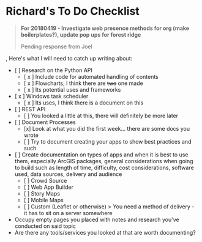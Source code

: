 # Richard's To Do Checklist

> **For 20180419 - Investigate web presence methods for org \(make boilerplates?\), update pop ups for forest ridge**
>
> Pending response from Joel

, Here's what I will need to catch up writing about:

* \[ \] Research on the Python API
  * \[ x \] Include code for automated handling of contents
  * \[ x \] Flowcharts, I think there are ~~two~~ one made
  * \[ x \] Its potential uses and frameworks
* \[ x \] Windows task scheduler
  * \[ x \] Its uses, I think there is a document on this
* \[ \] REST API
  * \[ \] You looked a little at this, there will definitely be more later
* \[ \] Document Processes
  * \[x\] Look at what you did the first week... there are some docs you wrote
  * \[ \] Try to document creating your apps to show best practices and such
* \[ \] Create documentation on types of apps and when it is best to use them, especially ArcGIS packages, general considerations when going to build such as length of time, difficulty, cost considerations, software used, data sources, delivery and audience
  * \[ \] Crowd Source
  * \[ \] Web App Builder
  * \[ \] Story Maps
  * \[ \] Mobile Maps
  * \[ \] Custom \(Leaflet or otherwise\) &gt; You need a method of delivery - it has to sit on a server somewhere
* Occupy empty pages you placed with notes and research you've conducted on said topic
* Are there any tools/services you looked at that are worth documenting?



